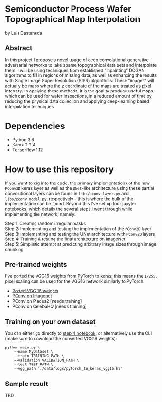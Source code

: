 
# Semiconductor Process Wafer Topographical Map Interpolation

by Luis Castaneda

## Abstract

In this project I propose a novel usage of deep convolutional generative adversarial networks to take sparse topographical data sets and interpolate them. I will be using techniques from established “Inpainting” DCGAN algorithms to fill in regions of missing data, as well as enhancing the results with Single Image Super Resolution (SISR) algorithms. These “images” will actually be maps where the z coordinate of the maps are treated as pixel intensity. In applying these methods, it is the goal to produce useful maps which can be used for wafer inspections, in a reduced amount of time by reducing the physical data collection and applying deep-learning based interpolation techniques.  
# Dependencies
* Python 3.6
* Keras 2.2.4
* Tensorflow 1.12

# How to use this repository

If you want to dig into the code, the primary implementations of the new `PConv2D` keras layer as well as the `UNet`-like architecture using these partial convolutional layers can be found in `libs/pconv_layer.py` and `libs/pconv_model.py`, respectively - this is where the bulk of the implementation can be found. Beyond this I've set up four jupyter notebooks, which details the several steps I went through while implementing the network, namely:

Step 1: Creating random irregular masks<br />
Step 2: Implementing and testing the implementation of the `PConv2D` layer<br />
Step 3: Implementing and testing the UNet architecture with `PConv2D` layers<br />
Step 4: Training & testing the final architecture on ImageNet<br />
Step 5: Simplistic attempt at predicting arbitrary image sizes through image chunking

## Pre-trained weights
I've ported the VGG16 weights from PyTorch to keras; this means the `1/255.` pixel scaling can be used for the VGG16 network similarly to PyTorch. 
* [Ported VGG 16 weights](https://drive.google.com/open?id=1HOzmKQFljTdKWftEP-kWD7p2paEaeHM0)
* [PConv on Imagenet](https://drive.google.com/open?id=1OdbuNJj4gV9KUoknQG063jJrJ1srhBvU)
* PConv on Places2 [needs training]
* PConv on CelebaHQ [needs training]

## Training on your own dataset
You can either go directly to [step 4 notebook](https://github.com/MathiasGruber/PConv-Keras/blob/master/notebooks/Step4%20-%20Imagenet%20Training.ipynb), or alternatively use the CLI (make sure to download the converted VGG16 weights):
```
python main.py \
    --name MyDataset \
    --train TRAINING_PATH \
    --validation VALIDATION_PATH \
    --test TEST_PATH \
    --vgg_path './data/logs/pytorch_to_keras_vgg16.h5'
```

## Sample result
TBD

